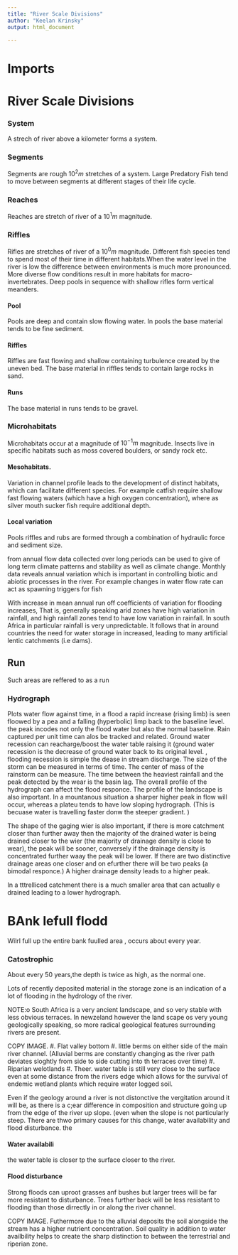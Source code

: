 ```yaml
---
title: "River Scale Divisions"
author: "Keelan Krinsky"
output: html_document

---
```


# Imports 

# River Scale Divisions

### System 
A strech of river above a kilometer forms a system. 

### Segments 
Segments are rough $10^2m$ stretches of a system. Large Predatory Fish tend to move between segments at different stages of their life  cycle.

### Reaches 
Reaches are stretch of river of a $10^1m$ magnitude. 

### Riffles 
Rifles are stretches of river of a $10^0m$ magnitude. Different fish species tend to spend most of their time in different habitats.When the water level in the river is low the difference between environments is much more pronounced. More diverse flow conditions result in more habitats for macro-invertebrates. Deep pools in sequence with shallow rifles form vertical meanders.

#### Pool
Pools are deep and contain slow flowing water. In pools the base material tends to be fine sediment. 

#### Riffles 
Riffles are fast flowing and shallow containing turbulence created by the uneven bed. The base material in riffles tends to contain large rocks in sand. 

#### Runs 
The base material in runs tends to be gravel. 


### Microhabitats 
Microhabitats occur at a magnitude of $10^{-1}m$ magnitude. Insects live in specific habitats such as moss covered boulders, or sandy rock etc. 


#### Mesohabitats. 
Variation in channel profile leads to the development of distinct habitats, which can facilitate different species. For example catfish require shallow fast flowing waters (which have a high oxygen concentration), where as silver mouth sucker fish require additional depth.

#### Local variation 
Pools riffles and rubs are formed through a combination of hydraulic force and sediment size. 

from annual flow data collected over long periods can be used to give of long term climate patterns and stability as well as climate change. Monthly data reveals annual variation which is important in controlling biotic and abiotic processes in the river. For example changes in water flow rate can act as spawning triggers for fish 

With increase in mean annual run off coefficients of variation for flooding increases, That is, generally speaking arid zones have high variation in rainfall, and high rainfall zones tend to have low variation in rainfall. In south Africa in particular rainfall is very unpredictable. It follows that in around countries the need for water storage in increased, leading to many artificial lentic catchments (i.e dams). 


## Run
Such areas are reffered to as a run 

### Hydrograph 
Plots water flow against time, in a flood a rapid increase (rising limb) is seen floowed by a pea and a falling (hyperbolic) limp back to the baseline level. the peak incodes not only the flood water but also the normal baseline. Rain captured per unit time can alos be tracked and related. Ground water recession can reacharge/boost the water table raising it (ground water recession is the decrease of ground water back to its original level. , flooding recession is simple the dease in stream discharge. The size of the storm can be measured in terms of time. The center of mass of the rainstorm can be measure. The time between the heaviest rainfall and the peak detected by the wear is the basin lag. 
 The overall profile of the hydrograph can affect the flood responce. The profile of the landscape is also important. In a mountanous situation a sharper higher peak in flow will occur, whereas a plateu tends to have low sloping hydrograph. (This is becuase water is travelling faster donw the steeper gradient. )
 
 The shape of the gaging wier is also important, if there is more catchment closer than further away then the majority of the drained water is being drained closer to the wier (the majority of drainage density is close to wear), the peak will be sooner, conversely if the drainage density is concentrated further waay the peak will be lower. If there are two distinctive drainage areas one closer and on efurther there will be two peaks (a bimodal responce.) A higher drainage density leads to a higher peak. 
 
 In a tttrelliced catchment there is a much smaller area that can actually e drained leading to a lower hydrograph. 
 # BAnk lefull flodd
 Wilrl full up the entire bank fuulled area , occurs about every year. 
 
 ### Catostrophic 
 About every 50 years,the depth is twice as high, as the normal one. 

Lots of recently deposited material in the storage zone is an indication of a lot of flooding in the hydrology of the river. 

NOTE:o South Africa is a very ancient landscape, and so very stable with less obvious terraces. In newzeland however the land scape os very young geologically speaking, so more radical geological features surrounding rivers are present. 

COPY IMAGE.
 #. Flat valley bottom 
 #. little 
 berms on either side of the main river channel. (Alluvial berms are constantly changing as the river path deviates sloghtly from side to side cutting into th terraces over time) 
 #. Riparian welotlands
 #. Theer.  water table is still very close to the surface even at some distance  from the rivers edge which allows for the survival of endemic wetland plants which require water logged soil. 

 Even if the geology around a river is not distonctive the vergitation around it will be, as there is a c;ear difference in composition and structure going up from the edge of the river up slope. (even when the slope is not particularly steep. There are thwo primary causes for this change, water availability and flood disturbance. 
the 
 #### Water availabili
 the water table is closer tp the surface closer to the river. 

 #### Flood disturbance 
 Strong floods can uproot grasses anf bushes but larger trees will be far more resistant to disturbance. Trees further back will be less resistant to flooding than those dirrectly in or along the river channel. 

 COPY IMAGE. 
Futhermore due to the alluvial deposits the soil alongside the stream has a higher nutrient concentration. Soil quality in addition to water availbility helps to create the sharp distinction to between the terrestrial and riperian zone. 

